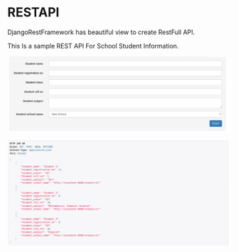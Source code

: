 # RESTAPI

DjangoRestFramework has beautiful view to create RestFull API.

This Is a sample REST API For School Student Information.

![Sample Picture for REST API](Sample_Picture/samplepicture1.png)

![Sample Picture for REST API](Sample_Picture/samplepicture2.png)
